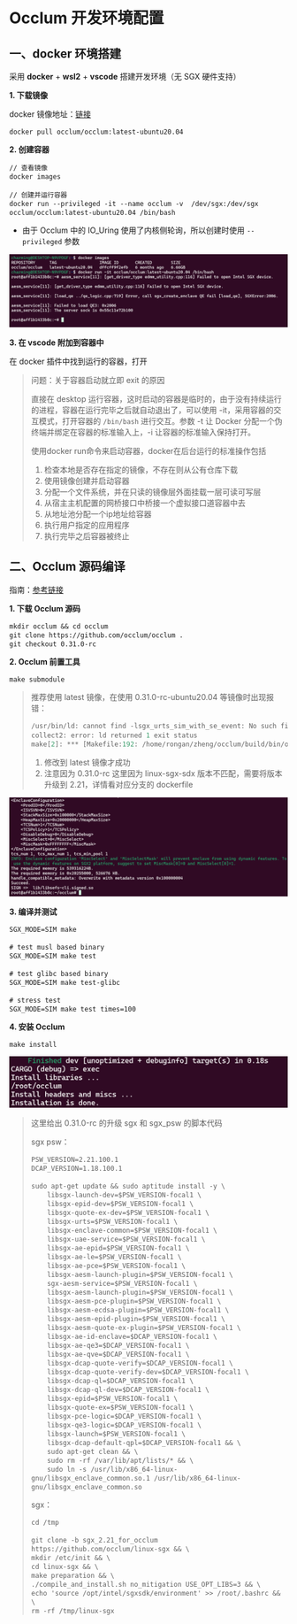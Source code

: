 # Occlum 开发环境配置

## 一、docker 环境搭建

采用 **docker** + **wsl2** + **vscode** 搭建开发环境（无 SGX 硬件支持）

**1. 下载镜像**

docker 镜像地址：[链接](https://hub.docker.com/r/occlum/occlum/tags)

```shell
docker pull occlum/occlum:latest-ubuntu20.04
```

**2. 创建容器**

```shell
// 查看镜像
docker images

// 创建并运行容器
docker run --privileged -it --name occlum -v  /dev/sgx:/dev/sgx  occlum/occlum:latest-ubuntu20.04 /bin/bash
```

- 由于 Occlum 中的 IO_Uring 使用了内核侧轮询，所以创建时使用 `--privileged` 参数

![image-20241002173611482](https://raw.githubusercontent.com/charming-c/image-host/master/img/image-20241002173611482.png)

**3. 在 vscode 附加到容器中**

在 docker 插件中找到运行的容器，打开

> 问题：关于容器启动就立即 exit 的原因
>
> 直接在 desktop 运行容器，这时启动的容器是临时的，由于没有持续运行的进程，容器在运行完毕之后就自动退出了，可以使用 -it，采用容器的交互模式，打开容器的 `/bin/bash` 进行交互。参数 -t 让 Docker 分配一个伪终端并绑定在容器的标准输入上，-i 让容器的标准输入保持打开。
>
> 使用docker run命令来启动容器，docker在后台运行的标准操作包括
>
> 1. 检查本地是否存在指定的镜像，不存在则从公有仓库下载
> 2. 使用镜像创建并启动容器
> 3. 分配一个文件系统，并在只读的镜像层外面挂载一层可读可写层
> 4. 从宿主主机配置的网桥接口中桥接一个虚拟接口道容器中去
> 5. 从地址池分配一个ip地址给容器
> 6. 执行用户指定的应用程序
> 7. 执行完毕之后容器被终止

## 二、Occlum 源码编译

指南：[参考链接](https://occlum.readthedocs.io/en/latest/build_and_install.html#build-from-source)

**1. 下载 Occlum 源码**

```shell
mkdir occlum && cd occlum
git clone https://github.com/occlum/occlum .
git checkout 0.31.0-rc
```

**2. Occlum 前置工具**

```shell
make submodule
```

> 推荐使用 latest 镜像，在使用 0.31.0-rc-ubuntu20.04 等镜像时出现报错：
>
> ```c
> /usr/bin/ld: cannot find -lsgx_urts_sim_with_se_event: No such file or directory
> collect2: error: ld returned 1 exit status
> make[2]: *** [Makefile:192: /home/rongan/zheng/occlum/build/bin/occlum-protect-integrity] Error 1
> ```
>
> 1. 修改到 latest 镜像才成功
> 2. 注意因为 0.31.0-rc 这里因为 linux-sgx-sdx 版本不匹配，需要将版本升级到 2.21，详情看对应分支的 dockerfile

![image-20241002174450366](https://raw.githubusercontent.com/charming-c/image-host/master/img/image-20241002174450366.png)

**3. 编译并测试**

```shell
SGX_MODE=SIM make

# test musl based binary
SGX_MODE=SIM make test

# test glibc based binary
SGX_MODE=SIM make test-glibc

# stress test
SGX_MODE=SIM make test times=100
```

**4. 安装 Occlum**

```shell
make install
```

<img src="https://raw.githubusercontent.com/charming-c/image-host/master/img/image-20241002213015637.png" alt="image-20241002213015637"  />

> 这里给出 0.31.0-rc 的升级 sgx 和 sgx_psw 的脚本代码
>
> sgx psw：
>
> ```shell
> PSW_VERSION=2.21.100.1
> DCAP_VERSION=1.18.100.1
> 
> sudo apt-get update && sudo aptitude install -y \
>     libsgx-launch-dev=$PSW_VERSION-focal1 \
>     libsgx-epid-dev=$PSW_VERSION-focal1 \
>     libsgx-quote-ex-dev=$PSW_VERSION-focal1 \
>     libsgx-urts=$PSW_VERSION-focal1 \
>     libsgx-enclave-common=$PSW_VERSION-focal1 \
>     libsgx-uae-service=$PSW_VERSION-focal1 \
>     libsgx-ae-epid=$PSW_VERSION-focal1 \
>     libsgx-ae-le=$PSW_VERSION-focal1 \
>     libsgx-ae-pce=$PSW_VERSION-focal1 \
>     libsgx-aesm-launch-plugin=$PSW_VERSION-focal1 \
>     sgx-aesm-service=$PSW_VERSION-focal1 \
>     libsgx-aesm-launch-plugin=$PSW_VERSION-focal1 \
>     libsgx-aesm-pce-plugin=$PSW_VERSION-focal1 \
>     libsgx-aesm-ecdsa-plugin=$PSW_VERSION-focal1 \
>     libsgx-aesm-epid-plugin=$PSW_VERSION-focal1 \
>     libsgx-aesm-quote-ex-plugin=$PSW_VERSION-focal1 \
>     libsgx-ae-id-enclave=$DCAP_VERSION-focal1 \
>     libsgx-ae-qe3=$DCAP_VERSION-focal1 \
>     libsgx-ae-qve=$DCAP_VERSION-focal1 \
>     libsgx-dcap-quote-verify=$DCAP_VERSION-focal1 \
>     libsgx-dcap-quote-verify-dev=$DCAP_VERSION-focal1 \
>     libsgx-dcap-ql=$DCAP_VERSION-focal1 \
>     libsgx-dcap-ql-dev=$DCAP_VERSION-focal1 \
>     libsgx-epid=$PSW_VERSION-focal1 \
>     libsgx-quote-ex=$PSW_VERSION-focal1 \
>     libsgx-pce-logic=$DCAP_VERSION-focal1 \
>     libsgx-qe3-logic=$DCAP_VERSION-focal1 \
>     libsgx-launch=$PSW_VERSION-focal1 \
>     libsgx-dcap-default-qpl=$DCAP_VERSION-focal1 && \
>     sudo apt-get clean && \
>     sudo rm -rf /var/lib/apt/lists/* && \
>     sudo ln -s /usr/lib/x86_64-linux-gnu/libsgx_enclave_common.so.1 /usr/lib/x86_64-linux-gnu/libsgx_enclave_common.so
> ```
>
> sgx：
>
> ```shell
> cd /tmp
> 
> git clone -b sgx_2.21_for_occlum https://github.com/occlum/linux-sgx && \
> mkdir /etc/init && \
> cd linux-sgx && \
> make preparation && \
> ./compile_and_install.sh no_mitigation USE_OPT_LIBS=3 && \
> echo 'source /opt/intel/sgxsdk/environment' >> /root/.bashrc && \
> rm -rf /tmp/linux-sgx
> ```
>
